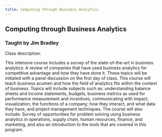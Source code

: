 ```yaml
---
title: Computing through Business Analytics
---
```


## Computing through Business Analytics
### Taught by Jim Bradley

Class description:

This intensive course includes a survey of the state-of-the-art in 
business analytics: A review of companies that have used business
analytics for competitive advantage and how they have done it. These
topics will be initiated with a panel discussion on the first day
of class. This course will teach business acumen and how the field
of analytics fits within the context of business. Topics will include
subjects such as: understanding balance sheets and income statements,
budgets, business metrics as used for performance measurement and
incentives, communicating with impact, visualization, the functions
of a company; how they interact, and what data they have, and project
management techniques. The course will also include: Survey of
opportunities for problem solving using business analytics in operations,
supply chain, human resources, finance, and marketing, and also an
introduction to the tools that are covered in this program.